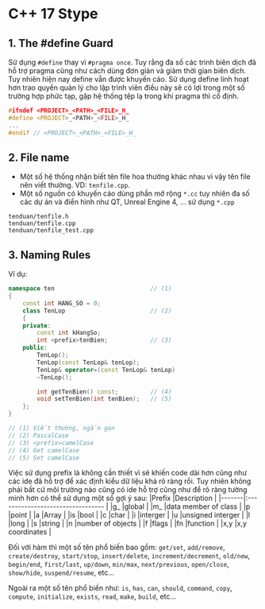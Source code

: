 # C++ 17 Stype

## 1. The #define Guard

Sử dụng `#define` thay vì `#pragma once`. Tuy rằng đa số các trình biên dịch đã hỗ trợ pragma cũng như cách dùng đơn giản và giảm thời gian biên dịch. Tuy nhiên hiện nay define vẫn được khuyến cáo. Sử dụng define linh hoạt hơn trao quyền quản lý cho lập trình viên điều này sẽ có lợi trong một số trường hợp phức tạp, gặp hệ thống tệp lạ trong khi pragma thì cố định. 

```cpp
#ifndef <PROJECT>_<PATH>_<FILE>_H_
#define <PROJECT>_<PATH>_<FILE>_H_
...
#endif // <PROJECT>_<PATH>_<FILE>_H_
```

## 2. File name

- Một số hệ thống nhận biết tên file hoa thường khác nhau vì vậy tên file nên viết thường. VD: `tenfile.cpp`. 
- Một số nguồn có khuyến cáo dùng phần mở rộng `*.cc` tuy nhiên đa số các dự án và điển hình như QT, Unreal Engine 4, ... sử dụng `*.cpp`

```
tenduan/tenfile.h
tenduan/tenfile.cpp
tenduan/tenfile_test.cpp
```

## 3. Naming Rules

Ví dụ:

```cpp
namespace ten                           // (1)
{
    const int HANG_SO = 0;
    class TenLop                        // (2)
    {
    private:
        const int kHangSo;
        int <prefix>tenBien;            // (3)
    public:
        TenLop();                       
        TenLop(const TenLop& tenLop);
        TenLop& operator=(const TenLop& tenLop)
        ~TenLop();

        int getTenBien() const;         // (4)
        void setTenBien(int tenBien);   // (5)
    };
}

// (1) Viết thường, ngắn gọn
// (2) PascalCase
// (3) <prefix>camelCase
// (4) Get camelCase
// (5) Set camelCase
```

Việc sử dụng prefix là không cần thiết vì sẽ khiến code dài hơn cũng như các ide đã hỗ trợ để xác định kiểu dữ liệu khá rõ ràng rồi. Tuy nhiên không phải bất cứ môi trường nào cũng có ide hỗ trợ cũng như để rõ ràng tường minh hơn có thể sử dụng một số gợi ý sau:
|Prefix |Description                        |
|-------|:--------------------------------- |
|g_     |global                             |
|m_     |data member of class               |
|p      |point                              |
|a      |Array                              |
|is     |bool                               |
|c      |char                               |
|i      |interger                           |
|u      |unsigned interger                  |
|l      |long                               |
|s      |string                             |
|n      |number of objects                  |
|f      |flags                              |
|fn     |function                           |
|x,y    |x,y coordinates                    |

Đối với hàm thì một số tên phổ biến bao gồm: `get/set`, `add/remove`, `create/destroy`, `start/stop`, `insert/delete`, `increment/decrement`, `old/new`, `begin/end`, `first/last`, `up/down`, `min/max`, `next/previous`, `open/close`, `show/hide`, `suspend/resume`, etc...

Ngoài ra một số tên phổ biến như: `is`, `has`, `can`, `should`, `command`, `copy`, `compute`, `initialize`, `exists`, `read`, `make`, `build`, etc...